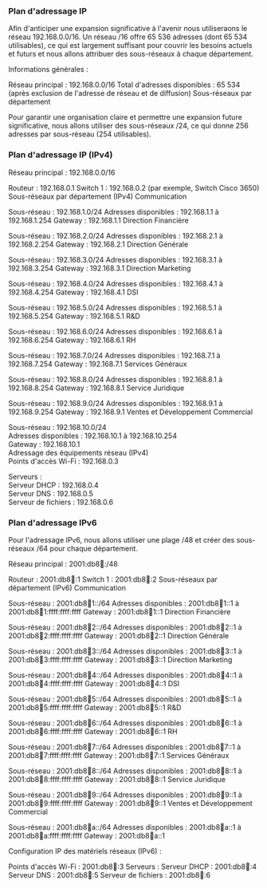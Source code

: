 ### Plan d'adressage IP

Afin d'anticiper une expansion significative à l'avenir nous utiliseraons le réseau 192.168.0.0/16. Un réseau /16 offre 65 536 adresses (dont 65 534 utilisables), ce qui est largement suffisant pour couvrir les besoins actuels et futurs et nous allons attribuer des sous-réseaux à chaque département.

Informations générales :

Réseau principal : 192.168.0.0/16
Total d'adresses disponibles : 65 534 (après exclusion de l'adresse de réseau et de diffusion)
Sous-réseaux par département

Pour garantir une organisation claire et permettre une expansion future significative, nous allons utiliser des sous-réseaux /24, ce qui donne 256 adresses par sous-réseau (254 utilisables).

### Plan d'adressage IP (IPv4)
Réseau principal : 192.168.0.0/16

Routeur : 192.168.0.1
Switch 1 : 192.168.0.2 (par exemple, Switch Cisco 3650)
Sous-réseaux par département (IPv4)
Communication

Sous-réseau : 192.168.1.0/24
Adresses disponibles : 192.168.1.1 à 192.168.1.254
Gateway : 192.168.1.1
Direction Financière

Sous-réseau : 192.168.2.0/24
Adresses disponibles : 192.168.2.1 à 192.168.2.254
Gateway : 192.168.2.1
Direction Générale

Sous-réseau : 192.168.3.0/24
Adresses disponibles : 192.168.3.1 à 192.168.3.254
Gateway : 192.168.3.1
Direction Marketing

Sous-réseau : 192.168.4.0/24
Adresses disponibles : 192.168.4.1 à 192.168.4.254
Gateway : 192.168.4.1
DSI

Sous-réseau : 192.168.5.0/24
Adresses disponibles : 192.168.5.1 à 192.168.5.254
Gateway : 192.168.5.1
R&D

Sous-réseau : 192.168.6.0/24
Adresses disponibles : 192.168.6.1 à 192.168.6.254
Gateway : 192.168.6.1
RH

Sous-réseau : 192.168.7.0/24
Adresses disponibles : 192.168.7.1 à 192.168.7.254
Gateway : 192.168.7.1
Services Généraux

Sous-réseau : 192.168.8.0/24
Adresses disponibles : 192.168.8.1 à 192.168.8.254
Gateway : 192.168.8.1
Service Juridique

Sous-réseau : 192.168.9.0/24
Adresses disponibles : 192.168.9.1 à 192.168.9.254
Gateway : 192.168.9.1
Ventes et Développement Commercial

Sous-réseau : 192.168.10.0/24    
Adresses disponibles : 192.168.10.1 à 192.168.10.254   
Gateway : 192.168.10.1   
Adressage des équipements réseau (IPv4)   
Points d'accès Wi-Fi : 192.168.0.3   

Serveurs :   
Serveur DHCP : 192.168.0.4   
Serveur DNS : 192.168.0.5   
Serveur de fichiers : 192.168.0.6    


### Plan d'adressage IPv6

Pour l'adressage IPv6, nous allons utiliser une plage /48 et créer des sous-réseaux /64 pour chaque département.

Réseau principal : 2001:db8:abcd::/48

Routeur : 2001:db8:abcd::1
Switch 1 : 2001:db8:abcd::2
Sous-réseaux par département (IPv6)
Communication

Sous-réseau : 2001:db8:abcd:1::/64
Adresses disponibles : 2001:db8:abcd:1::1 à 2001:db8:abcd:1:ffff:ffff:ffff
Gateway : 2001:db8:abcd:1::1
Direction Financière

Sous-réseau : 2001:db8:abcd:2::/64
Adresses disponibles : 2001:db8:abcd:2::1 à 2001:db8:abcd:2:ffff:ffff:ffff
Gateway : 2001:db8:abcd:2::1
Direction Générale

Sous-réseau : 2001:db8:abcd:3::/64
Adresses disponibles : 2001:db8:abcd:3::1 à 2001:db8:abcd:3:ffff:ffff:ffff
Gateway : 2001:db8:abcd:3::1
Direction Marketing

Sous-réseau : 2001:db8:abcd:4::/64
Adresses disponibles : 2001:db8:abcd:4::1 à 2001:db8:abcd:4:ffff:ffff:ffff
Gateway : 2001:db8:abcd:4::1
DSI

Sous-réseau : 2001:db8:abcd:5::/64
Adresses disponibles : 2001:db8:abcd:5::1 à 2001:db8:abcd:5:ffff:ffff:ffff
Gateway : 2001:db8:abcd:5::1
R&D

Sous-réseau : 2001:db8:abcd:6::/64
Adresses disponibles : 2001:db8:abcd:6::1 à 2001:db8:abcd:6:ffff:ffff:ffff
Gateway : 2001:db8:abcd:6::1
RH

Sous-réseau : 2001:db8:abcd:7::/64
Adresses disponibles : 2001:db8:abcd:7::1 à 2001:db8:abcd:7:ffff:ffff:ffff
Gateway : 2001:db8:abcd:7::1
Services Généraux

Sous-réseau : 2001:db8:abcd:8::/64
Adresses disponibles : 2001:db8:abcd:8::1 à 2001:db8:abcd:8:ffff:ffff:ffff
Gateway : 2001:db8:abcd:8::1
Service Juridique

Sous-réseau : 2001:db8:abcd:9::/64
Adresses disponibles : 2001:db8:abcd:9::1 à 2001:db8:abcd:9:ffff:ffff:ffff
Gateway : 2001:db8:abcd:9::1
Ventes et Développement Commercial

Sous-réseau : 2001:db8:abcd:a::/64
Adresses disponibles : 2001:db8:abcd:a::1 à 2001:db8:abcd:a:ffff:ffff:ffff
Gateway : 2001:db8:abcd:a::1

Configuration IP des matériels réseaux (IPv6) :

Points d'accès Wi-Fi : 2001:db8:abcd::3
Serveurs :
Serveur DHCP : 2001:db8:abcd::4
Serveur DNS : 2001:db8:abcd::5
Serveur de fichiers : 2001:db8:abcd::6
